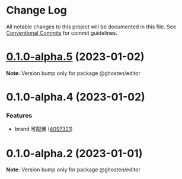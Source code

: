 # Change Log

All notable changes to this project will be documented in this file.
See [Conventional Commits](https://conventionalcommits.org) for commit guidelines.

# [0.1.0-alpha.5](https://github.com/GhostenEditor/ghosten/compare/v0.1.0-alpha.4...v0.1.0-alpha.5) (2023-01-02)

**Note:** Version bump only for package @ghosten/editor

# 0.1.0-alpha.4 (2023-01-02)

### Features

- brand 可配置 ([4097321](https://github.com/GhostenEditor/ghosten/commit/409732195dfbf78ddc1f7c024fcbd875a0806bf4))

# 0.1.0-alpha.2 (2023-01-01)

**Note:** Version bump only for package @ghosten/editor
